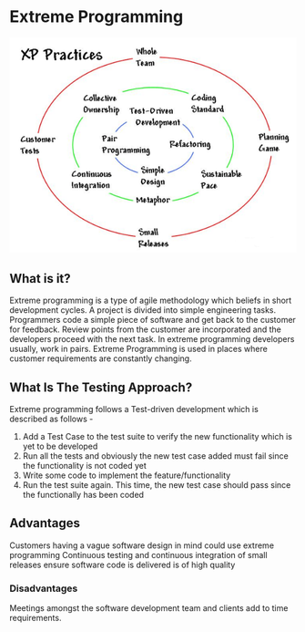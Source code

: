 # Extreme Programming

![Extream Programming Model](https://github.com/LeeMurray/ToolBoxforGuy/blob/master/Images/4.%20Extream%20Programming.png "Extream Programming Model Image")

## What is it? 
Extreme programming is a type of agile methodology which beliefs in short development cycles. A project is divided into simple engineering tasks. Programmers code a simple piece of software and get back to the customer for feedback. Review points from the customer are incorporated and the developers proceed with the next task. 
In extreme programming developers usually, work in pairs. 
Extreme Programming is used in places where customer requirements are constantly changing. 

## What Is The Testing Approach? 
Extreme programming follows a Test-driven development which is described as follows - 
1. Add a Test Case to the test suite  to verify the new functionality which is yet to be developed 
2. Run all the tests and obviously the new test case added must fail since the functionality is not coded yet 
3. Write some code to implement the feature/functionality 
4. Run the test suite again. This time, the new test case should pass since the functionally has been coded 

## Advantages 
Customers having a  vague software design in mind could use extreme programming 
Continuous testing and continuous integration of small releases ensure software code is delivered is of high quality 

### Disadvantages 
Meetings amongst the software development team and clients add to time requirements. 
